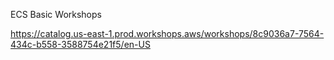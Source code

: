 ECS Basic Workshops 

https://catalog.us-east-1.prod.workshops.aws/workshops/8c9036a7-7564-434c-b558-3588754e21f5/en-US
